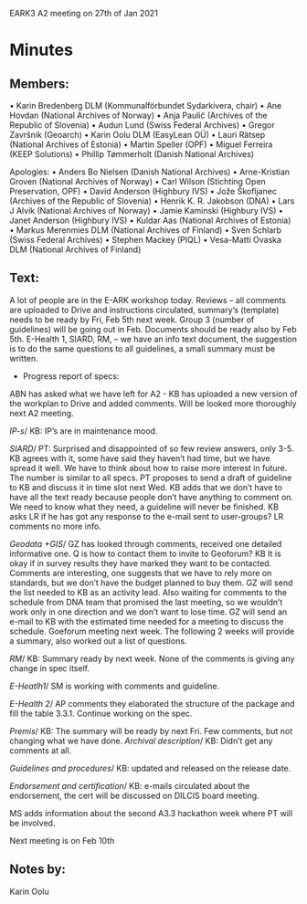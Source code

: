 EARK3 A2 meeting on 27th of Jan 2021

# Minutes

## Members:

• Karin Bredenberg DLM (Kommunalförbundet Sydarkivera, chair)
• Ane Hovdan (National Archives of Norway)
• Anja Paulič (Archives of the Republic of Slovenia) 
• Audun Lund (Swiss Federal Archives)
• Gregor Završnik (Geoarch)
• Karin Oolu DLM (EasyLean OÜ)
• Lauri Rätsep (National Archives of Estonia)
• Martin Speller (OPF) 
• Miguel Ferreira (KEEP Solutions)
• Phillip Tømmerholt (Danish National Archives)

Apologies: 
• Anders Bo Nielsen (Danish National Archives)
• Arne-Kristian Groven (National Archives of Norway) 
• Carl Wilson (Stichting Open Preservation, OPF)
• David Anderson (Highbury IVS)
• Jože Škofljanec (Archives of the Republic of Slovenia)
• Henrik K. R. Jakobson (DNA)
• Lars J Alvik (National Archives of Norway)
• Jamie Kaminski (Highbury IVS)
• Janet Anderson (Highbury IVS)
• Kuldar Aas (National Archives of Estonia)
• Markus Merenmies DLM (National Archives of Finland)
• Sven Schlarb (Swiss Federal Archives)
• Stephen Mackey (PIQL)
• Vesa-Matti Ovaska DLM (National Archives of Finland)



## Text: 

A lot of people are in the E-ARK workshop today. 
Reviews – all comments are uploaded to Drive and instructions circulated, summary’s (template) needs to be ready by Fri, Feb 5th next week. 
Group 3 (number of guidelines) will be going out in Feb. Documents should be ready also by Feb 5th. E-Health 1, SIARD, RM, – we have an info text document, the suggestion is to do the same questions to all guidelines, a small summary must be written.  

- Progress report of specs:

ABN has asked what we have left for A2 - KB has uploaded a new version of the workplan to Drive and added comments. Will be looked more thoroughly next A2 meeting. 

*IP-s*/ KB: IP’s are in maintenance mood. 

*SIARD*/ PT: Surprised and disappointed of so few review answers, only 3-5. KB agrees with it, some have said they haven’t had time, but we have spread it well. We have to think about how to raise more interest in future. The number is similar to all specs. 
PT proposes to send a draft of guideline to KB and discuss it in time slot next Wed. KB adds that we don’t have to have all the text ready because people don’t have anything to comment on. We need to know what they need, a guideline will never be finished. 
KB asks LR if he has got any response to the e-mail sent to user-groups? LR comments no more info. 

*Geodata +GIS*/ GZ has looked through comments, received one detailed informative one. Q is how to contact them to invite to Geoforum? KB It is okay if in survey results they have marked they want to be contacted. Comments are interesting, one suggests that we have to rely more on standards, but we don’t have the budget planned to buy them. GZ will send the list needed to KB as an activity lead. Also waiting for comments to the schedule from DNA team that promised the last meeting, so we wouldn’t work only in one direction and we don’t want to lose time. GZ will send an e-mail to KB with the estimated time needed for a meeting to discuss the schedule. Goeforum meeting next week. The following 2 weeks will provide a summary, also worked out a list of questions. 


*RM*/ KB: Summary ready by next week. None of the comments is giving any change in spec itself. 

*E-Heatlh1*/ SM is working with comments and guideline. 

*E-Health 2*/ AP comments they elaborated the structure of the package and fill the table 3.3.1. Continue working on the spec. 

*Premis*/ KB: The summary will be ready by next Fri. Few comments, but not changing what we have done. 
*Archival description*/ KB: Didn’t get any comments at all. 

*Guidelines and procedures*/ KB: updated and released on the release date. 

*Endorsement and certification*/ KB: e-mails circulated about the endorsement, the cert will be discussed on DILCIS board meeting. 

MS adds information about the second A3.3 hackathon week where PT will be involved.


Next meeting is on Feb 10th 

## Notes by: 

Karin Oolu

